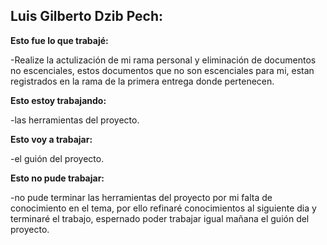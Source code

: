 ## Luis Gilberto Dzib Pech:

**Esto fue lo que trabajé:**

-Realize la actulización de mi rama personal y eliminación de documentos no escenciales, estos documentos que no son escenciales para mi, estan registrados en la rama de la primera entrega donde pertenecen.

**Esto estoy trabajando:**

-las herramientas del proyecto.

**Esto voy a trabajar:**

-el guión del proyecto.

**Esto no pude trabajar:**

-no pude terminar las herramientas del proyecto por mi falta de conocimiento en el tema, por ello refinaré conocimientos al siguiente dia y terminaré el trabajo, espernado poder trabajar igual mañana el guión del proyecto.
